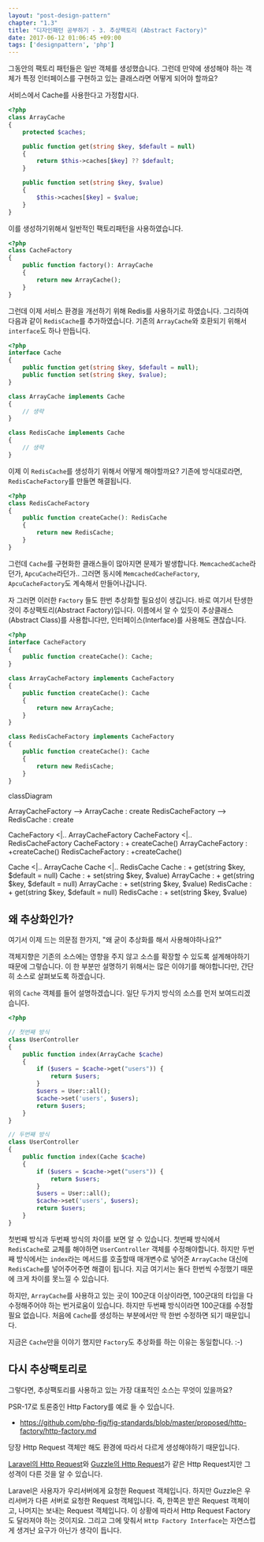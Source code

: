 ```yaml
---
layout: "post-design-pattern"
chapter: "1.3"
title: "디자인패턴 공부하기 - 3. 추상팩토리 (Abstract Factory)"
date: 2017-06-12 01:06:45 +09:00
tags: ['designpattern', 'php']
---
```


그동안의 팩토리 패턴들은 일반 객체를 생성했습니다. 그런데 만약에 생성해야 하는 객체가 특정 인터페이스를 구현하고 있는 클래스라면 어떻게 되어야 할까요?

서비스에서 Cache를 사용한다고 가정합시다.

```php
<?php
class ArrayCache
{
    protected $caches;

    public function get(string $key, $default = null)
    {
        return $this->caches[$key] ?? $default;
    }

    public function set(string $key, $value)
    {
        $this->caches[$key] = $value;
    }
}
```

이를 생성하기위해서 일반적인 팩토리패턴을 사용하였습니다.

```php
<?php
class CacheFactory
{
    public function factory(): ArrayCache
    {
        return new ArrayCache();
    }
}
```

그런데 이제 서비스 환경을 개선하기 위해 Redis를 사용하기로 하였습니다. 그리하여 다음과 같이 `RedisCache`를 추가하였습니다. 기존의 `ArrayCache`와 호환되기 위해서 `interface`도 하나 만듭니다.

```php
<?php
interface Cache
{
    public function get(string $key, $default = null);
    public function set(string $key, $value);
}

class ArrayCache implements Cache
{
    // 생략
}

class RedisCache implements Cache
{
    // 생략
}
```

이제 이 `RedisCache`를 생성하기 위해서 어떻게 해야할까요? 기존에 방식대로라면, `RedisCacheFactory`를 만들면 해결됩니다.

```php
<?php
class RedisCacheFactory
{
    public function createCache(): RedisCache
    {
        return new RedisCache;
    }
}
```

그런데 `Cache`를 구현화한 클래스들이 많아지면 문제가 발생합니다. `MemcachedCache`라던가, `ApcuCache`라던가.. 그러면 동시에 `MemcachedCacheFactory`, `ApcuCacheFactory`도 계속해서 만들어나갑니다.

자 그러면 이러한 `Factory` 들도 한번 추상화할 필요성이 생깁니다. 바로 여기서 탄생한 것이 추상팩토리(Abstract Factory)입니다. 이름에서 알 수 있듯이 추상클래스(Abstract Class)를 사용합니다만, 인터페이스(Interface)를 사용해도 괜찮습니다.

```php
<?php
interface CacheFactory
{
    public function createCache(): Cache;
}

class ArrayCacheFactory implements CacheFactory
{
    public function createCache(): Cache
    {
        return new ArrayCache;
    }
}

class RedisCacheFactory implements CacheFactory
{
    public function createCache(): Cache
    {
        return new RedisCache;
    }
}
```

<div class="mermaid">
classDiagram

ArrayCacheFactory --> ArrayCache : create
RedisCacheFactory --> RedisCache : create

CacheFactory <|.. ArrayCacheFactory
CacheFactory <|.. RedisCacheFactory
CacheFactory : + createCache()
ArrayCacheFactory : +createCache()
RedisCacheFactory : +createCache()

Cache <|.. ArrayCache
Cache <|.. RedisCache
Cache : + get(string $key, $default = null)
Cache : + set(string $key, $value)
ArrayCache : + get(string $key, $default = null)
ArrayCache : + set(string $key, $value)
RedisCache : + get(string $key, $default = null)
RedisCache : + set(string $key, $value)

</div>


## 왜 추상화인가?

여기서 이제 드는 의문점 한가지, "왜 굳이 추상화를 해서 사용해야하나요?"

객체지향은 기존의 소스에는 영향을 주지 않고 소스를 확장할 수 있도록 설계해야하기 때문에 그렇습니다. 이 한 부분만 설명하기 위해서는 많은 이야기를 해야합니다만, 간단히 소스로 살펴보도록 하겠습니다.

위의 `Cache` 객체를 들어 설명하겠습니다. 일단 두가지 방식의 소스를 먼저 보여드리겠습니다.

```php
<?php

// 첫번째 방식
class UserController
{
    public function index(ArrayCache $cache)
    {
        if ($users = $cache->get("users")) {
            return $users;
        }
        $users = User::all();
        $cache->set('users', $users);
        return $users;
    }
}

// 두번째 방식
class UserController
{
    public function index(Cache $cache)
    {
        if ($users = $cache->get("users")) {
            return $users;
        }
        $users = User::all();
        $cache->set('users', $users);
        return $users;
    }
}
```

첫번째 방식과 두번째 방식의 차이를 보면 알 수 있습니다. 첫번째 방식에서 `RedisCache`로 교체를 해야하면 `UserController` 객체를 수정해야합니다. 하지만 두번째 방식에서는 `index`라는 메서드를 호출할때 매개변수로 넣어준 `ArrayCache` 대신에 `RedisCache`를 넣어주어주면 해결이 됩니다. 지금 여기서는 둘다 한번씩 수정했기 때문에 크게 차이를 못느낄 수 있습니다.

하지만, `ArrayCache`를 사용하고 있는 곳이 100군대 이상이라면, 100군대의 타입을 다 수정해주어야 하는 번거로움이 있습니다. 하지만 두번째 방식이라면 100군대를 수정할 필요 없습니다. 처음에 `Cache`를 생성하는 부분에서만 딱 한번 수정하면 되기 때문입니다.

지금은 `Cache`만을 이야기 했지만 `Factory`도 추상화를 하는 이유는 동일합니다. :-)

## 다시 추상팩토리로

그렇다면, 추상팩토리를 사용하고 있는 가장 대표적인 소스는 무엇이 있을까요?

PSR-17로 토론중인 Http Factory를 예로 들 수 있습니다.

 - https://github.com/php-fig/fig-standards/blob/master/proposed/http-factory/http-factory.md

당장 Http Request 객체만 해도 환경에 따라서 다르게 생성해야하기 때문입니다.

[Laravel의 Http Request](https://laravel.com/docs/5.4/requests)와 [Guzzle의 Http Request](http://docs.guzzlephp.org/en/stable/psr7.html)가 같은 Http Request지만 그 성격이 다른 것을 알 수 있습니다. 

Laravel은 사용자가 우리서버에게 요청한 Request 객체입니다. 하지만 Guzzle은 우리서버가 다른 서버로 요청한 Request 객체입니다. 즉, 한쪽은 받은 Request 객체이고, 나머지는 보내는 Request 객체입니다. 이 상황에 따라서 Http Request Factory도 달라져야 하는 것이지요. 그리고 그에 맞춰서 `Http Factory Interface`는 자연스럽게 생겨난 요구가 아닌가 생각이 듭니다.

